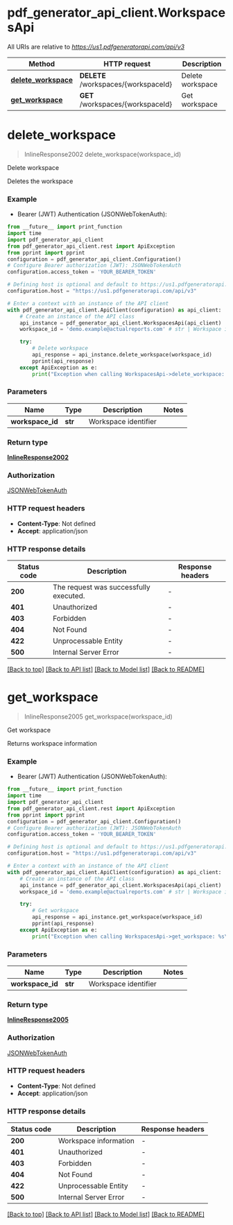 # pdf_generator_api_client.WorkspacesApi

All URIs are relative to *https://us1.pdfgeneratorapi.com/api/v3*

Method | HTTP request | Description
------------- | ------------- | -------------
[**delete_workspace**](WorkspacesApi.md#delete_workspace) | **DELETE** /workspaces/{workspaceId} | Delete workspace
[**get_workspace**](WorkspacesApi.md#get_workspace) | **GET** /workspaces/{workspaceId} | Get workspace


# **delete_workspace**
> InlineResponse2002 delete_workspace(workspace_id)

Delete workspace

Deletes the workspace

### Example

* Bearer (JWT) Authentication (JSONWebTokenAuth):
```python
from __future__ import print_function
import time
import pdf_generator_api_client
from pdf_generator_api_client.rest import ApiException
from pprint import pprint
configuration = pdf_generator_api_client.Configuration()
# Configure Bearer authorization (JWT): JSONWebTokenAuth
configuration.access_token = 'YOUR_BEARER_TOKEN'

# Defining host is optional and default to https://us1.pdfgeneratorapi.com/api/v3
configuration.host = "https://us1.pdfgeneratorapi.com/api/v3"

# Enter a context with an instance of the API client
with pdf_generator_api_client.ApiClient(configuration) as api_client:
    # Create an instance of the API class
    api_instance = pdf_generator_api_client.WorkspacesApi(api_client)
    workspace_id = 'demo.example@actualreports.com' # str | Workspace identifier

    try:
        # Delete workspace
        api_response = api_instance.delete_workspace(workspace_id)
        pprint(api_response)
    except ApiException as e:
        print("Exception when calling WorkspacesApi->delete_workspace: %s\n" % e)
```

### Parameters

Name | Type | Description  | Notes
------------- | ------------- | ------------- | -------------
 **workspace_id** | **str**| Workspace identifier | 

### Return type

[**InlineResponse2002**](InlineResponse2002.md)

### Authorization

[JSONWebTokenAuth](../README.md#JSONWebTokenAuth)

### HTTP request headers

 - **Content-Type**: Not defined
 - **Accept**: application/json

### HTTP response details
| Status code | Description | Response headers |
|-------------|-------------|------------------|
**200** | The request was successfully executed. |  -  |
**401** | Unauthorized |  -  |
**403** | Forbidden |  -  |
**404** | Not Found |  -  |
**422** | Unprocessable Entity |  -  |
**500** | Internal Server Error |  -  |

[[Back to top]](#) [[Back to API list]](../README.md#documentation-for-api-endpoints) [[Back to Model list]](../README.md#documentation-for-models) [[Back to README]](../README.md)

# **get_workspace**
> InlineResponse2005 get_workspace(workspace_id)

Get workspace

Returns workspace information

### Example

* Bearer (JWT) Authentication (JSONWebTokenAuth):
```python
from __future__ import print_function
import time
import pdf_generator_api_client
from pdf_generator_api_client.rest import ApiException
from pprint import pprint
configuration = pdf_generator_api_client.Configuration()
# Configure Bearer authorization (JWT): JSONWebTokenAuth
configuration.access_token = 'YOUR_BEARER_TOKEN'

# Defining host is optional and default to https://us1.pdfgeneratorapi.com/api/v3
configuration.host = "https://us1.pdfgeneratorapi.com/api/v3"

# Enter a context with an instance of the API client
with pdf_generator_api_client.ApiClient(configuration) as api_client:
    # Create an instance of the API class
    api_instance = pdf_generator_api_client.WorkspacesApi(api_client)
    workspace_id = 'demo.example@actualreports.com' # str | Workspace identifier

    try:
        # Get workspace
        api_response = api_instance.get_workspace(workspace_id)
        pprint(api_response)
    except ApiException as e:
        print("Exception when calling WorkspacesApi->get_workspace: %s\n" % e)
```

### Parameters

Name | Type | Description  | Notes
------------- | ------------- | ------------- | -------------
 **workspace_id** | **str**| Workspace identifier | 

### Return type

[**InlineResponse2005**](InlineResponse2005.md)

### Authorization

[JSONWebTokenAuth](../README.md#JSONWebTokenAuth)

### HTTP request headers

 - **Content-Type**: Not defined
 - **Accept**: application/json

### HTTP response details
| Status code | Description | Response headers |
|-------------|-------------|------------------|
**200** | Workspace information |  -  |
**401** | Unauthorized |  -  |
**403** | Forbidden |  -  |
**404** | Not Found |  -  |
**422** | Unprocessable Entity |  -  |
**500** | Internal Server Error |  -  |

[[Back to top]](#) [[Back to API list]](../README.md#documentation-for-api-endpoints) [[Back to Model list]](../README.md#documentation-for-models) [[Back to README]](../README.md)


